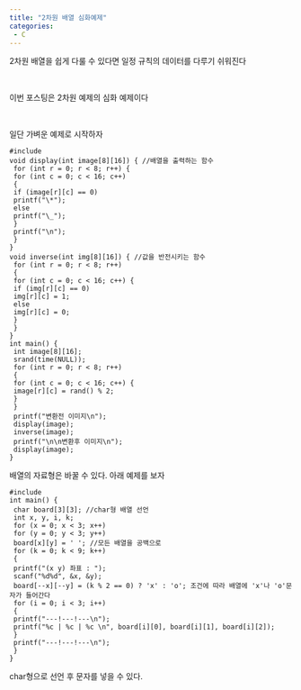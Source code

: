```yaml
---
title: "2차원 배열 심화예제"
categories:
 - C
---
```








2차원 배열을 쉽게 다룰 수 있다면 일정 규칙의 데이터를 다루기 쉬워진다

​

이번 포스팅은 2차원 예제의 심화 예제이다

​

일단 가벼운 예제로 시작하자




 




```
#include
void display(int image[8][16]) { //배열을 출력하는 함수
 for (int r = 0; r < 8; r++) {
 for (int c = 0; c < 16; c++)
 {
 if (image[r][c] == 0)
 printf("\*");
 else
 printf("\_");
 }
 printf("\n");
 }
}
void inverse(int img[8][16]) { //값을 반전시키는 함수
 for (int r = 0; r < 8; r++)
 {
 for (int c = 0; c < 16; c++) {
 if (img[r][c] == 0)
 img[r][c] = 1;
 else
 img[r][c] = 0;
 }
 }
}
int main() {
 int image[8][16];
 srand(time(NULL));
 for (int r = 0; r < 8; r++)
 {
 for (int c = 0; c < 16; c++) {
 image[r][c] = rand() % 2;
 }
 }
 printf("변환전 이미지\n");
 display(image);
 inverse(image);
 printf("\n\n변환후 이미지\n");
 display(image);
}
```





 


배열의 자료형은 바꿀 수 있다. 아래 예제를 보자




 




```
#include
int main() {
 char board[3][3]; //char형 배열 선언
 int x, y, i, k;
 for (x = 0; x < 3; x++)
 for (y = 0; y < 3; y++)
 board[x][y] = ' '; //모든 배열을 공백으로
 for (k = 0; k < 9; k++)
 {
 printf("(x y) 좌표 : ");
 scanf("%d%d", &x, &y);
 board[--x][--y] = (k % 2 == 0) ? 'x' : 'o'; 조건에 따라 배열에 'x'나 'o'문자가 들어간다
 for (i = 0; i < 3; i++)
 {
 printf("---!---!---\n");
 printf("%c | %c | %c \n", board[i][0], board[i][1], board[i][2]);
 }
 printf("---!---!---\n");
 }
}
```





 


char형으로 선언 후 문자를 넣을 수 있다.

​

​




 

